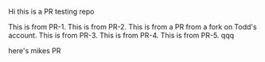 Hi this is a PR testing repo

This is from PR-1.
This is from PR-2.
This is from a PR from a fork on Todd's account.
This is from PR-3.
This is from PR-4.
This is from PR-5.
qqq

here's mikes PR
